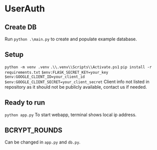 # UserAuth

## Create DB
Run `python .\main.py` to create and populate example database.

## Setup
`python -m venv .venv` 
`.\\.venv\\Scripts\\Activate.ps1`
`pip install -r requirements.txt`
`$env:FLASK_SECRET_KEY=your_key`
`$env:GOOGLE_CLIENT_ID=your_client_id`
`$env:GOOGLE_CLIENT_SECRET=your_client_secret`
Client info not listed in repository as it should not be publicly available, contact us if needed.

## Ready to run
`python app.py` To start webapp, terminal shows local ip address.


## BCRYPT_ROUNDS
Can be changed in `app.py` and `db.py`.